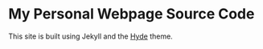 # My Personal Webpage Source Code

This site is built using Jekyll and the [Hyde](http://hyde.getpoole.com/) theme.